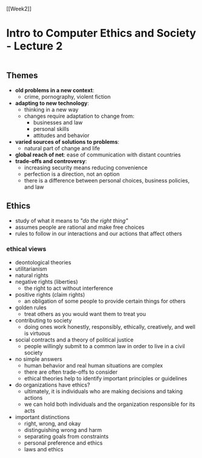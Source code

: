 [[Week2]]
# Intro to Computer Ethics and Society - Lecture 2
```toc
```

## Themes
- **old problems in a new context**: 
	- crime, pornography, violent fiction
- **adapting to new technology**:
	- thinking in a new way
	- changes require adaptation to change from:
		- businesses and law
		- personal skills
		- attitudes and behavior
- **varied sources of solutions to problems**:
	- natural part of change and life
- **global reach of net**: ease of communication with distant countries
- **trade-offs and controversy**:
	- increasing security means reducing convenience
	- perfection is a direction, not an option
	- there is a difference between personal choices, business policies, and law

## Ethics
- study of what it means to *"do the right thing"*
- assumes people are rational and make free choices
- rules to follow in our interactions and our actions that affect others

### ethical views
- deontological theories
- utilitarianism
- natural rights
- negative rights (liberties)
	- the right to act without interference
- positive rights (claim rights)
	- an obligation of some people to provide certain things for others
- golden rules
	- treat others as you would want them to treat you
- contributing to society
	- doing ones work honestly, responsibly, ethically, creatively, and well is virtuous
- social contracts and a theory of political justice
	- people willingly submit to a common law in order to live in a civil society
- no simple answers
	- human behavior and real human situations are complex
	- there are often trade-offs to consider
	- ethical theories help to identify important principles or guidelines
- do organizations have ethics?
	- ultimately, it is individuals who are making decisions and taking actions
	- we can hold both individuals and the organization responsible for its acts
- important distinctions
	- right, wrong, and okay
	- distinguishing wrong and harm
	- separating goals from constraints
	- personal preference and ethics
	- laws and ethics